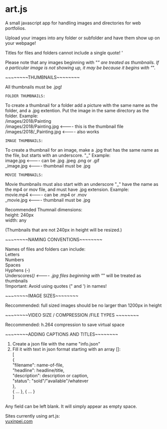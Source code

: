 # art.js
A small javascript app for handling images and directories for web portfolios.

Upload your images into any folder or subfolder and have them show up on your webpage!

Titles for files and folders cannot include a single quote! '

Please note that any images beginning with "_" are treated as thumbnails.
If a particular image is not showing up, it may be because it begins with "_".

\~~~~~~~~THUMBNAILS~~~~~~~~

All thumbnails must be .jpg!

	FOLDER THUMBNAILS:
To create a thumbnail for a folder add a picture with the same name as the folder, and a .jpg extention.
Put the image in the same directory as the folder.
Example:<br />
	/images/2018/Painting<br />
	/images/2018/Painting.jpg <---- this is the thumbnail file<br />
	/images/2018/_Painting.jpg <---- also works

	IMAGE THUMBNAILS:
To create a thumbnail for an image, make a .jpg that has the same name as the file, but starts with an underscore. "_"
Example:<br />
	image.jpg <---- can be .jpg .jpeg .png or .gif<br />
	_image.jpg <---- thumbnail must be .jpg

	MOVIE THUMBNAILS:
Movie thumbnails must also start with an underscore "_" have the name as the mp4 or mov file, and must have .jpg extension.
Example:<br />
	movie.mp4 <---- can be .mp4 or .mov<br />
	_movie.jpg <---- thumbnail must be .jpg

Recommended Thumnail dimensions:<br />
	height: 240px<br />
	width: any<br />

(Thumbnails that are not 240px in height will be resized.)

\~~~~~~~~NAMING CONVENTIONS~~~~~~~~

Names of files and folders can include:<br />
	Letters<br />
	Numbers<br />
	Spaces<br />
	Hyphens (-)<br />
	Underscores(_) <---- .jpg files beginning with "_" will be treated as thumbnails<br />
!Important: Avoid using quotes (" and ') in names!<br />

\~~~~~~~~IMAGE SIZES~~~~~~~~

Reccommended: full sized images should be no larger than 1200px in height<br />

\~~~~~~~~VIDEO SIZE / COMPRESSION /FILE TYPES ~~~~~~~~

Reccommended: h.264 compression to save virtual space<br />

\~~~~~~~~ADDING CAPTIONS AND TITLES~~~~~~~~

1. Create a json file with the name "info.json"<br />
2. Fill it with text in json format starting with an array []:<br />
[<br />
	{<br />
		"filename": name-of-file,<br />
		"headline": headline/title,<br />
		"description": description or caption,<br />
		"status": "sold"/"available"/whatever<br />
	},<br />
	{ ... }, { ... }<br />
]<br />

Any field can be left blank. It will simply appear as empty space.<br/>

Sites currently using art.js:<br />
<a href="http://yuxinpei.com">yuxinpei.com</a>

